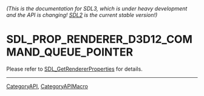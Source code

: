 ###### (This is the documentation for SDL3, which is under heavy development and the API is changing! [SDL2](https://wiki.libsdl.org/SDL2/) is the current stable version!)
# SDL_PROP_RENDERER_D3D12_COMMAND_QUEUE_POINTER

Please refer to [SDL_GetRendererProperties](SDL_GetRendererProperties) for details.

----
[CategoryAPI](CategoryAPI), [CategoryAPIMacro](CategoryAPIMacro)

